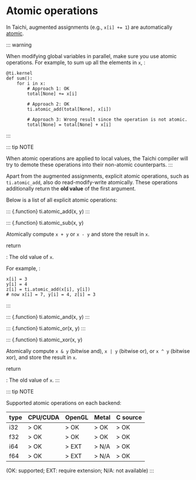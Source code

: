 # Atomic operations

In Taichi, augmented assignments (e.g., `x[i] += 1`) are automatically
[atomic](https://en.wikipedia.org/wiki/Fetch-and-add).

::: warning

When modifying global variables in parallel, make sure you use atomic
operations. For example, to sum up all the elements in `x`, :

    @ti.kernel
    def sum():
        for i in x:
            # Approach 1: OK
            total[None] += x[i]

            # Approach 2: OK
            ti.atomic_add(total[None], x[i])

            # Approach 3: Wrong result since the operation is not atomic.
            total[None] = total[None] + x[i]

:::

::: tip NOTE

When atomic operations are applied to local values, the Taichi compiler
will try to demote these operations into their non-atomic counterparts.
:::

Apart from the augmented assignments, explicit atomic operations, such
as `ti.atomic_add`, also do read-modify-write atomically. These
operations additionally return the **old value** of the first argument.

Below is a list of all explicit atomic operations:

::: {.function}
ti.atomic_add(x, y)
:::

::: {.function}
ti.atomic_sub(x, y)

Atomically compute `x + y` or `x - y` and store the result in `x`.

return

: The old value of `x`.

For example, :

    x[i] = 3
    y[i] = 4
    z[i] = ti.atomic_add(x[i], y[i])
    # now x[i] = 7, y[i] = 4, z[i] = 3

:::

::: {.function}
ti.atomic_and(x, y)
:::

::: {.function}
ti.atomic_or(x, y)
:::

::: {.function}
ti.atomic_xor(x, y)

Atomically compute `x & y` (bitwise and), `x | y` (bitwise or), or
`x ^ y` (bitwise xor), and store the result in `x`.

return

: The old value of `x`.
:::

::: tip NOTE

Supported atomic operations on each backend:

| type | CPU/CUDA | OpenGL | Metal | C source |
| ---- | -------- | ------ | ----- | -------- |
| i32  | > OK     | > OK   | > OK  | > OK     |
| f32  | > OK     | > OK   | > OK  | > OK     |
| i64  | > OK     | > EXT  | > N/A | > OK     |
| f64  | > OK     | > EXT  | > N/A | > OK     |

(OK: supported; EXT: require extension; N/A: not available)
:::
